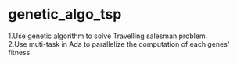 # genetic_algo_tsp
1.Use genetic algorithm to solve Travelling salesman problem.  
2.Use muti-task in Ada to parallelize the computation of each genes' fitness.

